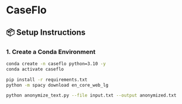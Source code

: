 # CaseFlo


## 📦 Setup Instructions

### 1. Create a Conda Environment

```bash
conda create -n caseflo python=3.10 -y
conda activate caseflo

pip install -r requirements.txt
python -m spacy download en_core_web_lg

python anonymize_text.py --file input.txt --output anonymized.txt
